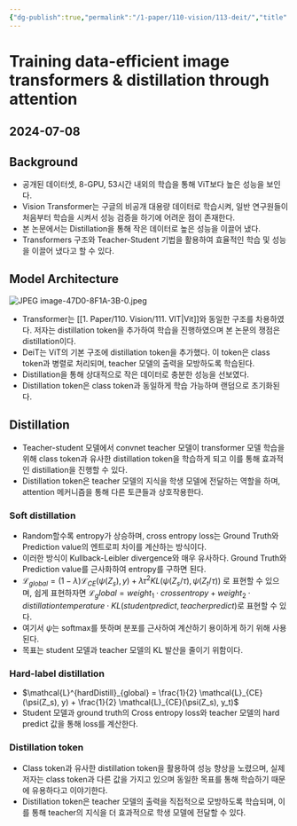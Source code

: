```yaml
---
{"dg-publish":true,"permalink":"/1-paper/110-vision/113-deit/","title":" 113. DEIT","tags":["paper","backbone","summary"]}
---
```


# Training data-efficient image transformers & distillation through attention
## 2024-07-08
## Background

- 공개된 데이터셋, 8-GPU, 53시간 내외의 학습을 통해 ViT보다 높은 성능을 보인다.
- Vision Transformer는 구글의 비공개 대용량 데이터로 학습시켜, 일반 연구원들이 처음부터 학습을 시켜서 성능 검증을 하기에 어려운 점이 존재한다.
- 본 논문에서는 Distillation을 통해 작은 데이터로 높은 성능을 이끌어 냈다.
- Transformers 구조와 Teacher-Student 기법을 활용하여 효율적인 학습 및 성능을 이끌어 냈다고 할 수 있다.
## Model Architecture
![JPEG image-47D0-8F1A-3B-0.jpeg](/img/user/0.%EC%A7%80%EC%8B%9D%EC%B0%BD%EA%B3%A0/030.%20source/JPEG%20image-47D0-8F1A-3B-0.jpeg)
- Transformer는 [[1. Paper/110. Vision/111. VIT\|Vit]]와 동일한 구조를 차용하였다. 저자는 distillation token을 추가하여 학습을 진행하였으며 본 논문의 쟁점은 distillation이다.
- DeiT는 ViT의 기본 구조에 distillation token을 추가했다. 이 token은 class token과 병렬로 처리되며, teacher 모델의 출력을 모방하도록 학습된다.
- Distillation을 통해 상대적으로 작은 데이터로 충분한 성능을 선보였다.
- Distillation token은 class token과 동일하게 학습 가능하며 랜덤으로 초기화된다.

## Distillation
- Teacher-student 모델에서 convnet teacher 모델이 transformer 모델 학습을 위해 class token과 유사한 distillation token을 학습하게 되고 이를 통해 효과적인 distillation을 진행할 수 있다.
- Distillation token은 teacher 모델의 지식을 학생 모델에 전달하는 역할을 하며, attention 메커니즘을 통해 다른 토큰들과 상호작용한다.

### Soft distillation
- Random할수록 entropy가 상승하며, cross entropy loss는 Ground Truth와 Prediction value의 엔트로피 차이를 계산하는 방식이다.
- 이러한 방식이 Kullback-Leibler divergence와 매우 유사하다. Ground Truth와 Prediction value를 근사화하여 entropy를 구하면 된다.
- $\mathcal{L}_{global} = (1- \lambda)\mathcal{L}_{CE}(\psi(Z_s), y) + \lambda\tau^2KL(\psi(Z_s/\tau),\psi(Z_t/\tau))$ 로 표현할 수 있으며, 쉽게 표현하자면 $\mathcal{L}_global = weight_1 \cdot cross entropy + weight_2 \cdot distillation temperature \cdot KL(student predict, teacher predict)$로 표현할 수 있다.
- 여기서 $\psi$는 softmax를 뜻하며 분포를 근사하여 계산하기 용이하게 하기 위해 사용된다.
- 목표는 student 모델과 teacher 모델의 KL 발산을 줄이기 위함이다.

### Hard-label distillation
- $\mathcal{L}^{hardDistill}_{global} = \frac{1}{2} \mathcal{L}_{CE}(\psi(Z_s), y) + \frac{1}{2} \mathcal{L}_{CE}(\psi(Z_s), y_t)$
- Student 모델과 ground truth의 Cross entropy loss와 teacher 모델의 hard predict 값을 통해 loss를 계산한다.

### Distillation token
- Class token과 유사한 distillation token을 활용하여 성능 향상을 노렸으며, 실제 저자는 class token과 다른 값을 가지고 있으며 동일한 목표를 통해 학습하기 때문에 유용하다고 이야기한다.
- Distillation token은 teacher 모델의 출력을 직접적으로 모방하도록 학습되며, 이를 통해 teacher의 지식을 더 효과적으로 학생 모델에 전달할 수 있다.